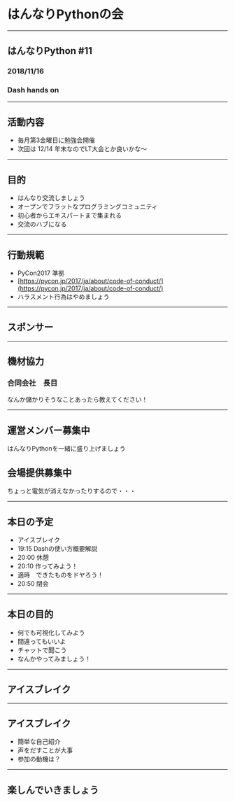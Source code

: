 # はんなりPythonの会

---

## はんなりPython #11

### 2018/11/16

### Dash hands on
---

## 活動内容

- 毎月第3金曜日に勉強会開催
- 次回は 12/14  年末なのでLT大会とか良いかな〜

---

## 目的

- はんなり交流しましょう
- オープンでフラットなプログラミングコミュニティ
- 初心者からエキスパートまで集まれる
- 交流のハブになる

---

## 行動規範

- PyCon2017 準拠
- [https://pycon.jp/2017/ja/about/code-of-conduct/](https://pycon.jp/2017/ja/about/code-of-conduct/)
- ハラスメント行為はやめましょう

---

## スポンサー

---

## 機材協力

### 合同会社　長目

なんか儲かりそうなことあったら教えてください！

---

## 運営メンバー募集中

はんなりPythonを一緒に盛り上げましょう     
    
## 会場提供募集中

ちょっと電気が消えなかったりするので・・・     

---

## 本日の予定

- アイスブレイク
- 19:15 Dashの使い方概要解説
- 20:00 休憩
- 20:10 作ってみよう！    
- 適時　できたものをドヤろう！     
- 20:50 閉会    

---

## 本日の目的

- 何でも可視化してみよう     
- 間違ってもいいよ     
- チャットで聞こう     
- なんかやってみましょう！      
       
---

## アイスブレイク

---

## アイスブレイク

- 簡単な自己紹介
- 声をだすことが大事
- 参加の動機は？

---

## 楽しんでいきましょう

